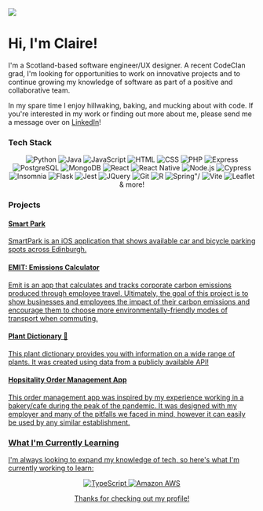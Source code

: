 <img src="https://media3.giphy.com/media/v1.Y2lkPTc5MGI3NjExNHRveWs0NGlpdGlmY290Z2p2YnJvaG9qczAwM2x4M2wxbXJkcmo3ZSZlcD12MV9pbnRlcm5hbF9naWZfYnlfaWQmY3Q9Zw/dzaUX7CAG0Ihi/giphy.gif">

<h1>Hi, I'm Claire!</h1>
<p>I'm a Scotland-based software engineer/UX designer. A recent CodeClan grad, I'm looking for opportunities to work on innovative projects and to continue growing my knowledge of software as part of a positive and collaborative team.</p> 

<p>In my spare time I enjoy hillwaking, baking, and mucking about with code. If you're interested in my work or finding out more about me, please send me a message over on <a href="https://www.linkedin.com/in/claire-e-martin/">LinkedIn</a>!</p>

<h3>Tech Stack</h3>
<p align="center">
    <img src="https://img.shields.io/badge/Python-FFD43B?style=for-the-badge&logo=python&logoColor=blue" alt="Python"/>
    <img src="https://img.shields.io/badge/java-%23ED8B00.svg?style=for-the-badge&logo=openjdk&logoColor=white" alt="Java"/>
    <img src="https://img.shields.io/badge/JavaScript-323330?style=for-the-badge&logo=javascript&logoColor=F7DF1E" alt="JavaScript"/>
    <img src="https://img.shields.io/badge/HTML5-E34F26?style=for-the-badge&logo=html5&logoColor=white" alt="HTML"/>
    <img src="https://img.shields.io/badge/CSS3-1572B6?style=for-the-badge&logo=css3&logoColor=white" alt="CSS"/>
    <img src="https://img.shields.io/badge/PHP-777BB4?style=for-the-badge&logo=php&logoColor=white" alt="PHP"/>
    <img src="https://img.shields.io/badge/express.js-%23404d59.svg?style=for-the-badge&logo=express&logoColor=%2361DAFB" alt="Express"/>
    <img src="https://img.shields.io/badge/PostgreSQL-316192?style=for-the-badge&logo=postgresql&logoColor=white" alt="PostgreSQL"/>
    <img src="https://img.shields.io/badge/MongoDB-4EA94B?style=for-the-badge&logo=mongodb&logoColor=white" alt="MongoDB"/>
    <img src="https://img.shields.io/badge/React-20232A?style=for-the-badge&logo=react&logoColor=61DAFB" alt="React"/>
    <img src="https://img.shields.io/badge/react_native-%2320232a.svg?style=for-the-badge&logo=react&logoColor=%2361DAFB" alt="React Native"/>
    <img src="https://img.shields.io/badge/Node%20js-339933?style=for-the-badge&logo=nodedotjs&logoColor=white" alt="Node.js"/>
    <img src="https://img.shields.io/badge/Cypress-17202C?style=for-the-badge&logo=cypress&logoColor=white" alt="Cypress"/>
    <img src="https://img.shields.io/badge/Insomnia-5849be?style=for-the-badge&logo=Insomnia&logoColor=white" alt="Insomnia"/>
    <img src="https://img.shields.io/badge/flask-%23000.svg?style=for-the-badge&logo=flask&logoColor=white" alt="Flask"/>
    <img src="https://img.shields.io/badge/Jest-C21325?style=for-the-badge&logo=jest&logoColor=white" alt="Jest"/>
    <img src="https://img.shields.io/badge/jQuery-0769AD?style=for-the-badge&logo=jquery&logoColor=white" alt="JQuery"/>
    <img src="https://img.shields.io/badge/GIT-E44C30?style=for-the-badge&logo=git&logoColor=white" alt="Git"/>
    <img src="https://img.shields.io/badge/R-276DC3?style=for-the-badge&logo=r&logoColor=white" alt="R"/>
    <img src="https://img.shields.io/badge/Spring-6DB33F?style=for-the-badge&logo=spring&logoColor=white" alt=Spring"/>
    <img src="https://img.shields.io/badge/Vite-B73BFE?style=for-the-badge&logo=vite&logoColor=FFD62E" alt="Vite"/> 
    <img src="https://img.shields.io/badge/Leaflet-199900?style=for-the-badge&logo=Leaflet&logoColor=white" alt="Leaflet"/>
    <br>& more!
</p>
        
<!--   <a href="https://skillicons.dev">
    <img src="https://skillicons.dev/icons?i=java,python,javascript,html,css,php" />
    <img src="https://skillicons.dev/icons?i=git"/>
  </a> -->
<!-- <p>Python, Java, JavaScript, HTML, CSS, PHP</p> -->
<!-- <p>PostgreSQL, MongoDB, Flask, React, React Native, Node.js, Spring, Intellij, Cypress, Insomnia, Figma, Trello, Mocha,</p> -->

<!-- <h3>Other Tech & Skills</h3> -->
<!-- <p align="center"> -->
<!--     <img src="https://img.shields.io/badge/Figma-F24E1E?style=for-the-badge&logo=figma&logoColor=white" alt="Figma"/> -->
<!--     <img src="https://img.shields.io/badge/Trello-0052CC?style=for-the-badge&logo=trello&logoColor=white" alt="Trello"/> -->
<!--     <img src="https://img.shields.io/badge/Miro-F7C922?style=for-the-badge&logo=Miro&logoColor=050036" alt="Miro"/> -->
<!--     <img src="https://img.shields.io/badge/Wordpress-21759B?style=for-the-badge&logo=wordpress&logoColor=white" alt="WordPress"/> -->
<!--     <img src="https://img.shields.io/badge/Behance-0054F7?style=for-the-badge&logo=behance&logoColor=white" alt="Behance"/> -->
<!-- </p> -->
<h3>Projects</h3>
<div>
    <h4><a href="https://github.com/LidzDev/SmartPark">Smart Park</h4>
    <p>SmartPark is an iOS application that shows available car and bicycle parking spots across Edinburgh.  
</div>
<div>
    <h4><a href="https://github.com/LidzDev/Emissions-Calculator">EMIT: Emissions Calculator</h4>
    <p>Emit is an app that calculates and tracks corporate carbon emissions produced through employee travel. Ultimately, the goal of this project is to show businesses and employees the impact of their carbon emissions and encourage them to choose more environmentally-friendly modes of transport when commuting. </p>
</div>
<div>
    <h4><a href="https://github.com/cemmartin/plant_dictionary">Plant Dictionary &#127793;</h4>
    <p>This plant dictionary provides you with information on a wide range of plants. It was created using data from a publicly available API!</p>
</div>
<div>
    <h4><a href="https://github.com/cemmartin/python_project">Hopsitality Order Management App</h4>
    <p>This order management app was inspired by my experience working in a bakery/cafe during the peak of the pandemic. It was designed with my employer and many of the pitfalls we faced in mind, however it can easily be used by any similar establishment.</p>
</div>

<h3>What I'm Currently Learning</h3>
<p>I'm always looking to expand my knowledge of tech, so here's what I'm currently working to learn:
<p align="center">
    <img src="https://img.shields.io/badge/TypeScript-007ACC?style=for-the-badge&logo=typescript&logoColor=white" alt="TypeScript"/>
    <img src="https://img.shields.io/badge/Amazon_AWS-FF9900?style=for-the-badge&logo=amazonaws&logoColor=white" alt="Amazon AWS"/>
</p>

<p align="center">Thanks for checking out my profile!</p>
